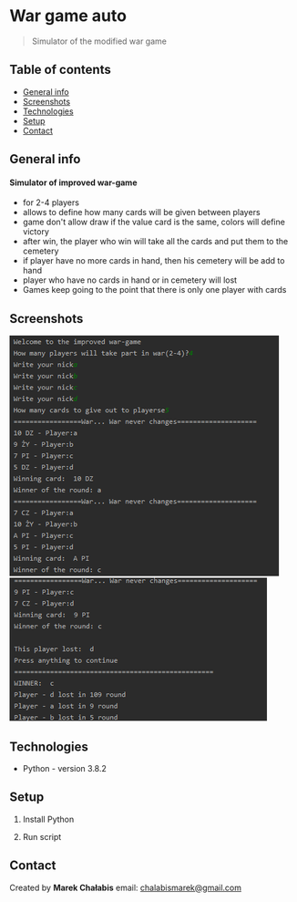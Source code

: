 # War game auto
> Simulator of the modified war game

## Table of contents
* [General info](#general-info)
* [Screenshots](#screenshots)
* [Technologies](#technologies)
* [Setup](#setup)
* [Contact](#contact)

## General info

#### Simulator of improved war-game
* for 2-4 players
* allows to define how many cards will be given between players
* game don't allow draw if the value card is the same, colors will define victory
* after win, the player who win will take all the cards and put them to the cemetery
* if player have no more cards in hand, then his cemetery will be add to hand
* player who have no cards in hand or in cemetery will lost
* Games keep going to the point that there is only one player with cards

## Screenshots

![1](./1.PNG)
![2](./2.PNG)

## Technologies

* Python - version 3.8.2

## Setup

1. Install Python 

2. Run script

## Contact

Created by <b>Marek Chałabis</b> email: chalabismarek@gmail.com
